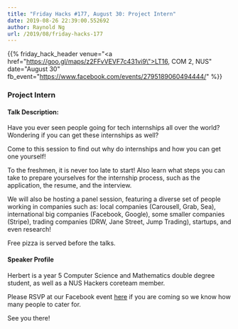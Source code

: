 ```yaml
---
title: "Friday Hacks #177, August 30: Project Intern"
date: 2019-08-26 22:39:00.552692
author: Raynold Ng
url: /2019/08/friday-hacks-177
---
```



{{% friday_hack_header
    venue="<a href=\"https://goo.gl/maps/z2FFvVEVF7c431vi9\">LT16, COM 2, NUS</a>"
    date="August 30"
    fb_event="https://www.facebook.com/events/2795189060494444/" %}}


### Project Intern

#### Talk Description:

Have you ever seen people going for tech internships all over the world? Wondering if you can get these internships as well?

Come to this session to find out why do internships and how you can get one yourself!

To the freshmen, it is never too late to start! Also learn what steps you can take to prepare yourselves for the internship process, such as the application, the resume, and the interview.

We will also be hosting a panel session, featuring a diverse set of people working in companies such as: local companies (Carousell, Grab, Sea), international big companies (Facebook, Google), some smaller companies (Stripe), trading companies (DRW, Jane Street, Jump Trading), startups, and even research!

Free pizza is served before the talks.

#### Speaker Profile

Herbert is a year 5 Computer Science and Mathematics double degree student, as well as a NUS Hackers coreteam member.

Please RSVP at our Facebook event [here](https://www.facebook.com/events/2795189060494444/) if you are coming so we know how many people to cater for.

See you there!
